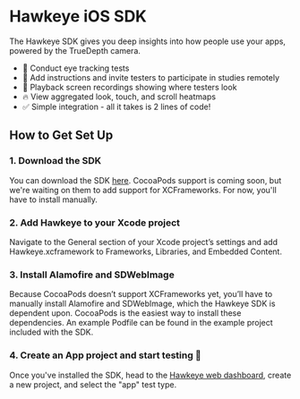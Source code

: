 # Hawkeye iOS SDK

The Hawkeye SDK gives you deep insights into how people use your apps, powered by the TrueDepth camera.

- 👀 Conduct eye tracking tests
- 📝 Add instructions and invite testers to participate in studies remotely
- 🎥 Playback screen recordings showing where testers look
- 🔥 View aggregated look, touch, and scroll heatmaps
- ✅ Simple integration - all it takes is 2 lines of code!

## How to Get Set Up

### 1. Download the SDK
You can download the SDK [here](). CocoaPods support is coming soon, but we're waiting on them to add support for XCFrameworks. For now, you'll have to install manually.

### 2. Add Hawkeye to your Xcode project
Navigate to the General section of your Xcode project’s settings and add Hawkeye.xcframework to Frameworks, Libraries, and Embedded Content.

### 3. Install Alamofire and SDWebImage
Because CocoaPods doesn’t support XCFrameworks yet, you’ll have to manually install Alamofire and SDWebImage, which the Hawkeye SDK is dependent upon. CocoaPods is the easiest way to install these dependencies. An example Podfile can be found in the example project included with the SDK.

### 4. Create an App project and start testing 🎉
Once you've installed the SDK, head to the [Hawkeye web dashboard](https://dashboard.usehawkeye.com), create a new project, and select the "app" test type.
